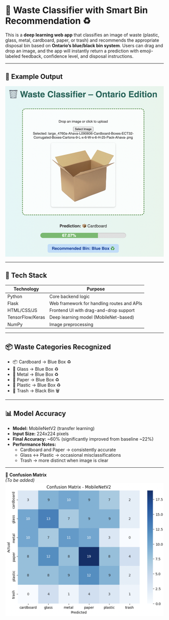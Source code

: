 # 🧠 Waste Classifier with Smart Bin Recommendation ♻️

This is a **deep learning web app** that classifies an image of waste (plastic, glass, metal, cardboard, paper, or trash) and recommends the appropriate disposal bin based on **Ontario’s blue/black bin system**. Users can drag and drop an image, and the app will instantly return a prediction with emoji-labeled feedback, confidence level, and disposal instructions.


---

## 📸 Example Output
![App Screenshot](ss1.png)


---

## 🧰 Tech Stack

| Technology        | Purpose                                    |
|------------------|---------------------------------------------|
| Python            | Core backend logic                         |
| Flask             | Web framework for handling routes and APIs |
| HTML/CSS/JS       | Frontend UI with drag-and-drop support     |
| TensorFlow/Keras  | Deep learning model (MobileNet-based)      |
| NumPy             | Image preprocessing                        |

---

## 📦 Waste Categories Recognized

- 📦 Cardboard → Blue Box ♻️  
- 🧪 Glass → Blue Box ♻️  
- 🥢 Metal → Blue Box ♻️  
- 📄 Paper → Blue Box ♻️  
- 🧴 Plastic → Blue Box ♻️  
- 🚮 Trash → Black Bin 🗑️  

---

## 📊 Model Accuracy

- **Model:** MobileNetV2 (transfer learning)
- **Input Size:** 224x224 pixels
- **Final Accuracy:** ~60% (significantly improved from baseline ~22%)
- **Performance Notes:**
  - Cardboard and Paper → consistently accurate
  - Glass ↔️ Plastic → occasional misclassifications
  - Trash → more distinct when image is clear

---

🧾 **Confusion Matrix**  
*(To be added)*  
![Confusion Matrix](confusionmatrix.png)




